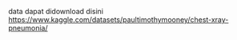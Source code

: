 data dapat didownload disini https://www.kaggle.com/datasets/paultimothymooney/chest-xray-pneumonia/
